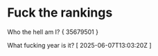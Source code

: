 # Fuck the rankings

Who the hell am I?
{ 35679501 }

What fucking year is it?
[ 2025-06-07T13:03:20Z ]
